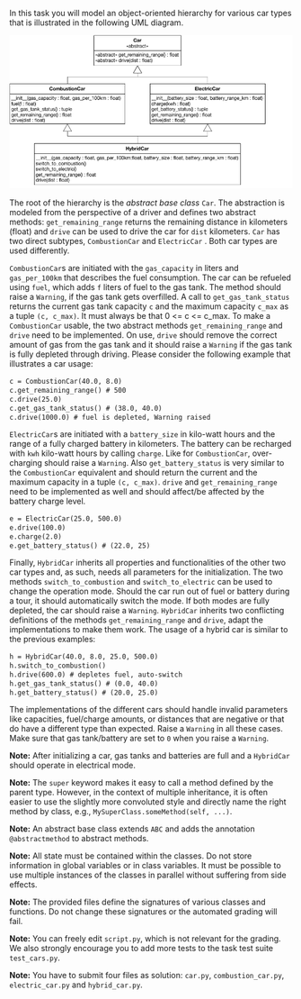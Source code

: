 In this task you will model an object-oriented hierarchy for various car types that is illustrated in the following UML diagram.

![UML for Car Hierarchy](task/resource/cars.png)

The root of the hierarchy is the *abstract base class* `Car`. The abstraction is modeled from the perspective of a driver and defines two abstract methods: `get_remaining_range` returns the remaining distance in kilometers (float) and `drive` can be used to drive the car for `dist` kilometers. `Car` has two direct subtypes, `CombustionCar` and `ElectricCar` . Both car types are used differently. 

`CombustionCar`s are initiated with the `gas_capacity` in liters and `gas_per_100km` that describes the fuel consumption. The car can be refueled using `fuel`, which adds `f` liters of fuel to the gas tank. The method should raise a `Warning`, if the gas tank gets overfilled. A call to `get_gas_tank_status` returns the current gas tank capacity `c` and the maximum capacity `c_max` as a tuple `(c, c_max)`. It must always be that 0 <= c <= c_max. To make a `CombustionCar` usable, the two abstract methods `get_remaining_range` and `drive` need to be implemented. On use, `drive` should remove the correct amount of gas from the gas tank and it should raise a `Warning` if the gas tank is fully depleted through driving. Please consider the following example that illustrates a car usage:

    c = CombustionCar(40.0, 8.0)
    c.get_remaining_range() # 500
    c.drive(25.0)
    c.get_gas_tank_status() # (38.0, 40.0)
    c.drive(1000.0) # fuel is depleted, Warning raised

`ElectricCar`s are initiated with a `battery_size` in kilo-watt hours and the range of a fully charged battery in kilometers. The battery can be recharged with `kwh` kilo-watt hours by calling `charge`. Like for `CombustionCar`, over-charging should raise a `Warning`. Also `get_battery_status` is very similar to the `CombustionCar` equivalent and should return the current and the maximum capacity in a tuple `(c, c_max)`. `drive` and `get_remaining_range` need to be implemented as well and should affect/be affected by the battery charge level.

    e = ElectricCar(25.0, 500.0)
    e.drive(100.0)
    e.charge(2.0)
    e.get_battery_status() # (22.0, 25)

Finally, `HybridCar` inherits all properties and functionalities of the other two car types and, as such, needs all parameters for the initialization. The two methods `switch_to_combustion` and `switch_to_electric` can be used to change the operation mode. Should the car run out of fuel or battery during a tour, it should automatically switch the mode. If both modes are fully depleted, the car should raise a `Warning`. `HybridCar` inherits two conflicting definitions of the methods `get_remaining_range` and `drive`, adapt the implementations to make them work. The usage of a hybrid car is similar to the previous examples:

    h = HybridCar(40.0, 8.0, 25.0, 500.0)
    h.switch_to_combustion()
    h.drive(600.0) # depletes fuel, auto-switch
    h.get_gas_tank_status() # (0.0, 40.0)
    h.get_battery_status() # (20.0, 25.0)

The implementations of the different cars should handle invalid parameters like capacities, fuel/charge amounts, or distances that are negative or that do have a different type than expected. Raise a `Warning` in all these cases. Make sure that gas tank/battery are set to `0` when you raise a `Warning`.

**Note:** After initializing a car, gas tanks and batteries are full and a `HybridCar` should operate in electrical mode.

**Note:** The `super` keyword makes it easy to call a method defined by the parent type. However, in the context of multiple inheritance, it is often easier to use the slightly more convoluted style and directly name the right method by class, e.g., `MySuperClass.someMethod(self, ...)`.

**Note:** An abstract base class extends `ABC` and adds the annotation `@abstractmethod` to abstract methods.

**Note:** All state must be contained within the classes. Do not store information in global variables or in class variables. It must be possible to use multiple instances of the classes in parallel without suffering from side effects.

**Note:** The provided files define the signatures of various classes and functions. Do not change these signatures or the automated grading will fail.

**Note:** You can freely edit `script.py`, which is not relevant for the grading. We also strongly encourage you to add more tests to the task test suite `test_cars.py`.

**Note:** You have to submit four files as solution: `car.py`, `combustion_car.py`, `electric_car.py` and `hybrid_car.py`.
